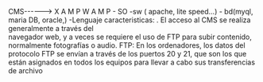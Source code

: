CMS------> X A  M P
           W A  M P
         - SO 
              -sw ( apache, lite speed...)
                   - bd(myql, maria DB, oracle,) 
                       -Lenguaje
caracteristicas: . El
acceso al CMS se realiza
generalmente a través del   
navegador web, y a veces
se requiere el uso de FTP
para subir contenido,
normalmente fotografías
o audio.
FTP: En los ordenadores, los datos del protocolo FTP se envían a través de los puertos 20 y 21, que son los que están asignados en todos los equipos para llevar a cabo sus transferencias de archivo
